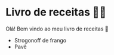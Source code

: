 # Livro de receitas :man_cook:

Olá! Bem vindo ao meu livro de receitas :chicken:

- Strogonoff de frango
- Pavê